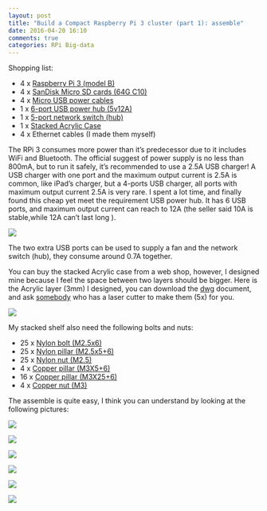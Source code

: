```yaml
---
layout: post
title: "Build a Compact Raspberry Pi 3 cluster (part 1): assemble"
date: 2016-04-20 16:10
comments: true
categories: RPi Big-data
---
```




Shopping list: 

- 4 x [Raspberry Pi 3 (model B)](https://item.taobao.com/item.htm?spm=a1z09.2.0.0.CGJIep&id=527525039334&_u=kah4vl98525)
- 4 x [SanDisk Micro SD cards (64G C10)](https://detail.tmall.com/item.htm?id=42352368230&spm=a1z09.2.0.0.CGJIep&_u=kah4vl91de6&sku_properties=5919063:6536025)
- 4 x [Micro USB power cables](https://item.taobao.com/item.htm?spm=a1z09.2.0.0.CGJIep&id=45454260322&_u=kah4vl98d59)
- 1 x [6-port USB power hub (5v12A)](https://item.taobao.com/item.htm?spm=a1z09.2.0.0.CGJIep&id=520123544343&_u=kah4vl959a9)
- 1 x [5-port network switch (hub)](https://detail.tmall.com/item.htm?id=522092553896&spm=a1z09.2.0.0.CGJIep&_u=kah4vl917f5)
- 1 x [Stacked Acrylic Case](https://item.taobao.com/item.htm?spm=a230r.1.14.39.w7a7cT&id=530438010654&ns=1&abbucket=9)
- 4 x Ethernet cables (I made them myself)


The RPi 3 consumes more power than it’s predecessor due to it includes WiFi and Bluetooth. The official suggest of power supply is no less than 800mA, but to run it safely, it’s recommended to use a 2.5A USB charger! A USB charger with one port and the maximum output current is 2.5A is common, like iPad’s charger, but a 4-ports USB charger, all ports with maximum output current 2.5A is very rare. I spent a lot time, and finally found this cheap yet meet the requirement USB power hub. It has 6 USB ports, and maximum output current can reach to 12A (the seller said 10A is stable,while 12A can’t last long ). 

![]( /images/Cluster/usbPowerHub.jpg )

The two extra USB ports can be used to supply a fan and the network switch (hub), they consume around 0.7A together. 

You can buy the stacked Acrylic case from a web shop, however, I designed mine because I feel the space between two layers should be bigger. Here is the Acrylic layer (3mm) I designed, you can download the [dwg](/images/Cluster/RPiShelf.dwg) document, and ask [somebody](https://store.taobao.com/shop/view_shop.htm?spm=a1z09.2.0.0.CGJIep&user_number_id=42034200) who has a laser cutter to make them (5x) for you.  

![]( /images/Cluster/RPiShelf.png )


My stacked shelf also need the following bolts and nuts:

- 25 x [Nylon bolt (M2.5x6)](https://detail.tmall.com/item.htm?id=523889606915&spm=a1z09.2.0.0.KobEgd&_u=kah4vl98b5d)
- 25 x [Nylon pillar (M2.5x5+6)](https://detail.tmall.com/item.htm?id=23328004099&spm=a1z09.2.0.0.KobEgd&_u=kah4vl91bef)
- 25 x [Nylon nut (M2.5)](https://detail.tmall.com/item.htm?spm=a1z10.5-b.w4011-2672328351.146.ZFnr4Z&id=43513624091&rn=9bd37717e40e72e78b1b04b51ee957a2&abbucket=13)
- 4 x [Copper pillar (M3X5+6)](https://detail.tmall.com/item.htm?id=15597886091&spm=a1z09.2.0.0.KobEgd&_u=kah4vl905e7)
- 16 x [Copper pillar (M3X25+6)](https://detail.tmall.com/item.htm?id=15597886091&spm=a1z09.2.0.0.KobEgd&_u=kah4vl905e7)
- 4 x [Copper nut (M3)](https://detail.tmall.com/item.htm?id=22079879856&spm=a1z09.2.0.0.KobEgd&_u=kah4vl92b20)


The assemble is quite easy, I think you can understand by looking at the following pictures: 

![]( /images/Cluster/20160418_220058-1.jpg )

![]( /images/Cluster/20160418_221029-1.jpg )

![]( /images/Cluster/20160418_222309-1.jpg )

![]( /images/Cluster/20160419_232027-1.jpg )

![]( /images/Cluster/20160419_232051-1.jpg )

![]( /images/Cluster/20160419_232040-1.jpg )


